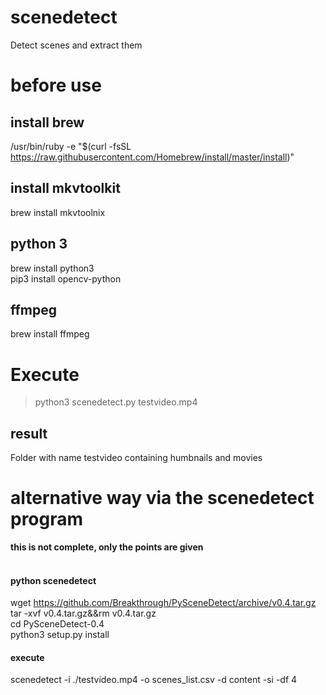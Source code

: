 # scenedetect
Detect scenes and extract them

# before use

## install brew
/usr/bin/ruby -e "$(curl -fsSL https://raw.githubusercontent.com/Homebrew/install/master/install)"

## install mkvtoolkit
brew install mkvtoolnix

## python 3
brew install python3<br>
pip3 install opencv-python

## ffmpeg
brew install ffmpeg


# Execute
> python3 scenedetect.py testvideo.mp4

## result
Folder with name testvideo containing humbnails and movies



# alternative way via the scenedetect program
**this is not complete, only the points are given**
<br><br>
#### python scenedetect
wget https://github.com/Breakthrough/PySceneDetect/archive/v0.4.tar.gz<br>
tar -xvf v0.4.tar.gz&&rm v0.4.tar.gz<br>
cd PySceneDetect-0.4<br>
python3 setup.py install<br>

#### execute
scenedetect -i ./testvideo.mp4 -o scenes_list.csv -d content -si -df 4



